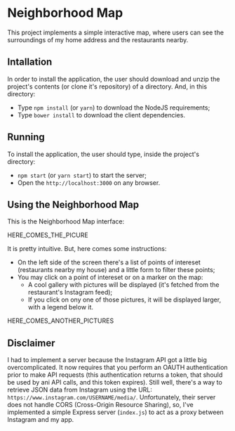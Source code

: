 # Neighborhood Map #

This project implements a simple interactive map, where users can see the 
surroundings of my home address and the restaurants nearby.

## Intallation ##

In order to install the application, the user should download and unzip the 
project's contents (or clone it's repository) of a directory. And, in this 
directory:

- Type `npm install` (or `yarn`) to download the NodeJS requirements;
- Type `bower install` to download the client dependencies.

## Running ##

To install the application, the user should type, inside the project's 
directory:

- `npm start` (or `yarn start`) to start the server;
- Open the `http://localhost:3000` on any browser.

## Using the Neighborhood Map ##

This is the Neighborhood Map interface:

HERE_COMES_THE_PICURE

It is pretty intuitive. But, here comes some instructions:

- On the left side of the screen there's a list of points of intereset 
  (restaurants nearby my house) and a little form to filter these points;
- You may click on a point of intereset or on a marker on the map:
  - A cool gallery with pictures will be displayed (it's fetched from the 
  restaurant's Instagram feed);
  - If you click on ony one of those pictures, it will be displayed larger, with
  a legend below it.

HERE_COMES_ANOTHER_PICTURES

## Disclaimer ##

I had to implement a server because the Instagram API got a little big 
overcomplicated. It now requires that you perform an OAUTH authentication prior
to make API requests (this authentication returns a token, that should be used 
by ani API calls, and this token expires). Still well, there's a way to retrieve
JSON data from Instagram using the URL: `https://www.instagram.com/USERNAME/media/`.
Unfortunately, their server does not handle CORS (Cross-Origin Resource Sharing),
so, I've implemented a simple Express server (`index.js`) to act as a proxy 
between Instagram and my app.